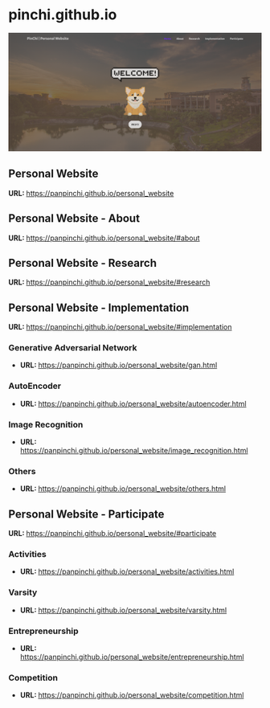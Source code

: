 <h1>pinchi.github.io</h1>

<img src="./assets/readme/website.png">

<!-- Personal Website -->
<h2>Personal Website</h2>
<span><strong>URL: </strong></span>
<a href="https://panpinchi.github.io/personal_website" target="_blank">
  https://panpinchi.github.io/personal_website
</a>

<!-- Personal Website - About -->
<h2>Personal Website - About</h2>
<span><strong>URL: </strong></span>
<a href="https://panpinchi.github.io/personal_website/#about" target="_blank">
  https://panpinchi.github.io/personal_website/#about
</a>

<!-- Personal Website - Research -->
<h2>Personal Website - Research</h2>
<span><strong>URL: </strong></span>
<a href="https://panpinchi.github.io/personal_website/#research" target="_blank">
  https://panpinchi.github.io/personal_website/#research
</a>

<!-- Personal Website - Implementation -->
<h2>Personal Website - Implementation</h2>
<span><strong>URL: </strong></span>
<a href="https://panpinchi.github.io/personal_website/#implementation" target="_blank">
  https://panpinchi.github.io/personal_website/#implementation
</a>
<h3>Generative Adversarial Network</h3>
<ul>
  <li>
    <span><strong>URL: </strong></span>
    <a href="https://panpinchi.github.io/personal_website/gan.html" target="_blank">
      https://panpinchi.github.io/personal_website/gan.html
    </a>
  </li>
</ul>
<h3>AutoEncoder</h3>
<ul>
  <li>
    <span><strong>URL: </strong></span>
    <a href="https://panpinchi.github.io/personal_website/autoencoder.html" target="_blank">
      https://panpinchi.github.io/personal_website/autoencoder.html
    </a>
  </li>
</ul>
<h3>Image Recognition</h3>
<ul>
  <li>
    <span><strong>URL: </strong></span>
    <a href="https://panpinchi.github.io/personal_website/image_recognition.html" target="_blank">
      https://panpinchi.github.io/personal_website/image_recognition.html
    </a>
  </li>
</ul>
<h3>Others</h3>
<ul>
  <li>
    <span><strong>URL: </strong></span>
    <a href="https://panpinchi.github.io/personal_website/others.html" target="_blank">
      https://panpinchi.github.io/personal_website/others.html
    </a>
  </li>
</ul>

<h2>Personal Website - Participate</h2>
<span><strong>URL: </strong></span>
<a href="https://panpinchi.github.io/personal_website/#participate" target="_blank">
  https://panpinchi.github.io/personal_website/#participate
</a>
<h3>Activities</h3>
<ul>
  <li>
    <span><strong>URL: </strong></span>
    <a href="https://panpinchi.github.io/personal_website/activities.html" target="_blank">
      https://panpinchi.github.io/personal_website/activities.html
    </a>
  </li>
</ul>
<h3>Varsity</h3>
<ul>
  <li>
    <span><strong>URL: </strong></span>
    <a href="https://panpinchi.github.io/personal_website/varsity.html" target="_blank">
      https://panpinchi.github.io/personal_website/varsity.html
    </a>
  </li>
</ul>
<h3>Entrepreneurship</h3>
<ul>
  <li>
    <span><strong>URL: </strong></span>
    <a href="https://panpinchi.github.io/personal_website/ventrepreneurshiparsity.html" target="_blank">
      https://panpinchi.github.io/personal_website/entrepreneurship.html
    </a>
  </li>
</ul>
<h3>Competition</h3>
<ul>
  <li>
    <span><strong>URL: </strong></span>
    <a href="https://panpinchi.github.io/personal_website/competition.html" target="_blank">
      https://panpinchi.github.io/personal_website/competition.html
    </a>
  </li>
</ul>